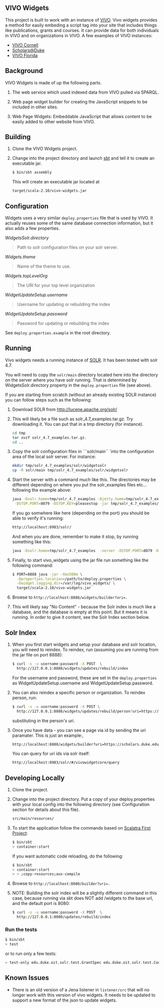 ## VIVO Widgets

This project is built to work with an instance of [VIVO](http://vivoweb.org/).  Vivo widgets
provides a method for easily embeding a script tag into your site that includes things like
publications, grants and courses.  It can provide data for both individuals in VIVO and on
organizations in VIVO.  A few examples of VIVO instances:

* [VIVO Cornell](http://vivo.cornell.edu/)
* [Scholars@Duke](https://scholars.duke.edu/)
* [VIVO Florida](http://vivo.ufl.edu/)

## Background

VIVO Widgets is made of up the following parts.

1. The web service which used indexed data from VIVO pulled via SPARQL.

2. Web page widget builder for creating the JavaScript snippets to be included in other sites.

3. Web Page Widgets: Embeddable JavaScript that allows content to be easily added to other website
  from VIVO.


## Building

1. Clone the VIVO Widgets project.


2. Change into the project directory and launch [sbt](http://www.scala-sbt.org/) and tell it to
   create an executable jar. 

   ```bash
   $ bin/sbt assembly
   ```

   This will create an executable jar located at  

   ```bash
   target/scala-2.10/vivo-widgets.jar
   ```

## Configuration


Widgets uses a very similar ``deploy.properties`` file that is used by VIVO.
It actually reuses some of the same database connection information, but it
also adds a few properties.

*WidgetsSolr.directory*

> Path to solr configuration files on your solr server.

*Widgets.theme*

> Name of the theme to use.

*Widgets.topLevelOrg*

> The URI for your top level organization

*WidgetUpdateSetup.username*

> Username for updating or rebuilding the index

*WidgetUpdateSetup.password*

> Password for updating or rebuilding the index

See ``deploy.properties.example`` in the root directory.


## Running

Vivo widgets needs a running instance of [SOLR](http://lucene.apache.org/solr).  It has been tested with solr 4.7. 


You will need to copy the ``solr/main``
directory located here into the directory on the server where you have solr
running.  That is determined by WidgetsSolr.directory property in the
``deploy.properties`` file (see above).


If you are starting from scratch (without an already existing SOLR instance) you can follow steps
such as the following:

1. Download SOLR from http://lucene.apache.org/solr/

2. This will likely be a file such as solr_4.7_examples.tar.gz.  Try downloading it.  You can put that 
   in a tmp directory (for instance). 

   ```bash
   cd tmp
   tar xvzf solr_4.7_examples.tar.gz.
   cd .. 
   ```

3. Copy the solr configuration files in ```solr/main`` `into the configuration area of the local solr server.  For instance:

   ```bash
   mkdir tmp/solr_4.7_examples/solr/widgetsolr
   cp -R solr/main tmp/solr_4.7_examples/solr/widgetsolr
   ```

4. Start the server with a command much like this.  The directories may be different depending on where you put the solr_examples
   files etc... following the example above:
    
   ```bash
   java -Dsolr.home=tmp/solr_4.7_examples -Djetty.home=tmp/solr_4.7_examples -server \
    -DSTOP.PORT=8079 -DSTOP.KEY=pleasestop -jar tmp/solr_4.7_examples/start.jar 2> tmp/solr.log &
   ```

   If you go somwhere like here (depending on the port) you should be able to verify it's running:

   ```bash
   http://localhost:8983/solr/
   ```

   And when you are done, remember to make it stop, by running something like this:
    
   ```bash
   java -Dsolr.home=tmp/solr_4.7_examples  -server -DSTOP.PORT=8079 -DSTOP.KEY=pleasestop -jar tmp/solr_4.7_examples/start.jar --stop
   ```

5. Finally, to start vivo_widgets using the jar file run something like the following command:

   ```bash
   $ PORT=8888 java -jar -Xmx500m \
     -Dproperties.location=/path/to/deploy.properties \
     -Dwidget.logging.dir=/var/log/vivo_widgets/ \
     target/scala-2.10/vivo-widgets.jar
   ```

6. Browse to `http://localhost:8888/widgets/builder?uri=.`

7. This will likely say "No Content" - because the Solr index is much like a database, and the database is empty at this point.  But
   it means it is running.  In order to give it content, see the Solr Index section below.

## Solr Index

1. When you first start widgets and setup your database and solr location, you will need to reindex.  To reindex, run (assuming
   you are running from the jar file on port 8888):

   ```bash
   $ curl -s -u username:password -X POST  \
     http://127.0.0.1:8888/widgets/updates/rebuild/index
   ```

   For the username and password, these are set in the ``deploy.properties`` as
   WidgetUpdateSetup.username and WidgetUpdateSetup.password.

2. You can also reindex a specific person or organization. To reindex person, run:

   ```bash
   $ curl -s -u username:password -X POST \
     http://127.0.0.1:8888/widgets/updates/rebuild/person?uri=https://vivo.duke.edu/individual/per000001
   ```

   substituting in the person's uri.

3. Once you have data - you can see a page via id by sending the uri paramater. This is just an example:, 

   ```bash
   http://localhost:8888/widgets/builder?uri=https://scholars.duke.edu/individual/org50001204
   ```

   You can query for uri ids via solr itself:

   ```bash
   http://localhost:8983/solr/#/vivowidgetcore/query
   ```
  
## Developing Locally

1. Clone the project.

2. Change into the project directory.  Put a copy of your deploy.properties with your local config into the following directory
   (see Configuration section for details about this file).

   ```bash
   src/main/resources/
   ```
 
3. To start the application follow the commands based on
   [Scalatra First Project](http://www.scalatra.org/2.2/getting-started/first-project.html):

   ```bash
   $ bin/sbt
   > container:start 
   ```

   If you want automatic code reloading, do the following:

   ```bash
   $ bin/sbt
   > container:start
   > ~ ;copy-resources;aux-compile
   ```

4. Browse to `http://localhost:8080/builder?uri=.`

5. NOTE: Building the solr index will be a slightly different command in this case, because running via sbt does NOT add /widgets to 
   the base url, and the default port is 8080:

   ```bash
   $ curl -s -u username:password -X POST  \
     http://127.0.0.1:8080/updates/rebuild/index
   ```

### Run the tests

```bash
$ bin/sbt
> test
```

or to run only a few tests:

```bash
> test-only edu.duke.oit.solr.test.GrantSpec edu.duke.oit.solr.test.CourseSpec
```
 
## Known Issues

* There is an old version of a Jena listener in ``listener/src`` that will no
  longer work with this version of vivo widgets.  It needs to be updated to
  support a new format of the json to update widgets.


